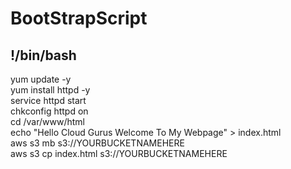 # BootStrapScript

## !/bin/bash

yum update -y   
yum install httpd -y   
service httpd start   
chkconfig httpd on   
cd /var/www/html   
echo "Hello Cloud Gurus Welcome To My Webpage" &gt; index.html   
aws s3 mb s3://YOURBUCKETNAMEHERE   
aws s3 cp index.html s3://YOURBUCKETNAMEHERE

